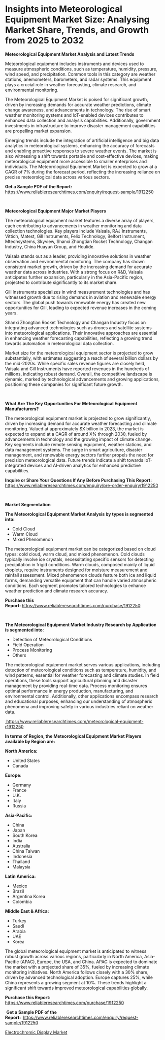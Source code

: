 <p><h1>Insights into Meteorological Equipment Market Size: Analysing Market Share, Trends, and Growth from 2025 to 2032</h1></p><p><strong>Meteorological Equipment Market Analysis and Latest Trends</strong></p>
<p><p>Meteorological equipment includes instruments and devices used to measure atmospheric conditions, such as temperature, humidity, pressure, wind speed, and precipitation. Common tools in this category are weather stations, anemometers, barometers, and radar systems. This equipment plays a crucial role in weather forecasting, climate research, and environmental monitoring.</p><p>The Meteorological Equipment Market is poised for significant growth, driven by increasing demands for accurate weather predictions, climate change awareness, and advancements in technology. The rise of smart weather monitoring systems and IoT-enabled devices contributes to enhanced data collection and analysis capabilities. Additionally, government investments in infrastructure to improve disaster management capabilities are propelling market expansion. </p><p>Emerging trends include the integration of artificial intelligence and big data analytics in meteorological systems, enhancing the accuracy of forecasts and enabling proactive responses to severe weather events. The market is also witnessing a shift towards portable and cost-effective devices, making meteorological equipment more accessible to smaller enterprises and individuals. The Meteorological Equipment Market is expected to grow at a CAGR of 7% during the forecast period, reflecting the increasing reliance on precise meteorological data across various sectors.</p></p>
<p><strong>Get a Sample PDF of the Report:&nbsp;</strong> <a href="https://www.reliableresearchtimes.com/enquiry/request-sample/1912250?utm_campaign=2308&utm_medium=2&utm_source=Github&utm_content=ia&utm_term=16022025&utm_id=meteorological-equipment">https://www.reliableresearchtimes.com/enquiry/request-sample/1912250</a></p>
<p>&nbsp;</p>
<p><strong>Meteorological Equipment Major Market Players</strong></p>
<p><p>The meteorological equipment market features a diverse array of players, each contributing to advancements in weather monitoring and data collection technologies. Key players include Vaisala, RAJ Instruments, Vittich, Matest, Gill Instruments, Felix Technology, Belfort Instrument, Mtechsystems, Skyview, Shanxi Zhongtian Rocket Technology, Changan Industry, China Huayun Group, and Houlide. </p><p>Vaisala stands out as a leader, providing innovative solutions in weather observation and environmental monitoring. The company has shown consistent market growth, driven by the increasing demand for accurate weather data across industries. With a strong focus on R&D, Vaisala anticipates further expansion, particularly in the Asia-Pacific region, projected to contribute significantly to its market share. </p><p>Gill Instruments specializes in wind measurement technologies and has witnessed growth due to rising demands in aviation and renewable energy sectors. The global push towards renewable energy has created new opportunities for Gill, leading to expected revenue increases in the coming years.</p><p>Shanxi Zhongtian Rocket Technology and Changan Industry focus on integrating advanced technologies such as drones and satellite systems into meteorological applications. Their innovative approaches are essential in enhancing weather forecasting capabilities, reflecting a growing trend towards automation in meteorological data collection.</p><p>Market size for the meteorological equipment sector is projected to grow substantially, with estimates suggesting a reach of several billion dollars by the mid-2020s. While specific sales revenue figures are closely held, Vaisala and Gill Instruments have reported revenues in the hundreds of millions, indicating robust demand. Overall, the competitive landscape is dynamic, marked by technological advancements and growing applications, positioning these companies for significant future growth.</p></p>
<p>&nbsp;</p>
<p><strong>What Are The Key Opportunities For Meteorological Equipment Manufacturers?</strong></p>
<p><p>The meteorological equipment market is projected to grow significantly, driven by increasing demand for accurate weather forecasting and climate monitoring. Valued at approximately $X billion in 2023, the market is expected to expand at a CAGR of around X% through 2030, fueled by advancements in technology and the growing impact of climate change. Key segments include remote sensing equipment, weather stations, and data management systems. The surge in smart agriculture, disaster management, and renewable energy sectors further propels the need for precision meteorological data. Future trends indicate a shift towards IoT-integrated devices and AI-driven analytics for enhanced predictive capabilities.</p></p>
<p><strong>Inquire or Share Your Questions If Any Before Purchasing This Report:</strong> <a href="https://www.reliableresearchtimes.com/enquiry/pre-order-enquiry/1912250?utm_campaign=2308&utm_medium=2&utm_source=Github&utm_content=ia&utm_term=16022025&utm_id=meteorological-equipment">https://www.reliableresearchtimes.com/enquiry/pre-order-enquiry/1912250</a></p>
<p>&nbsp;</p>
<p><strong>Market Segmentation</strong></p>
<p><strong>The Meteorological Equipment Market Analysis by types is segmented into:</strong></p>
<p><ul><li>Cold Cloud</li><li>Warm Cloud</li><li>Mixed Phenomenon</li></ul></p>
<p><p>The meteorological equipment market can be categorized based on cloud types: cold cloud, warm cloud, and mixed phenomenon. Cold clouds typically involve ice crystals, necessitating specific sensors for detecting precipitation in frigid conditions. Warm clouds, composed mainly of liquid droplets, require instruments designed for moisture measurement and rainfall assessment. Mixed phenomenon clouds feature both ice and liquid forms, demanding versatile equipment that can handle varied atmospheric conditions. Each segment promotes tailored technologies to enhance weather prediction and climate research accuracy.</p></p>
<p><strong>Purchase this Report:&nbsp;</strong><a href="https://www.reliableresearchtimes.com/purchase/1912250?utm_campaign=2308&utm_medium=2&utm_source=Github&utm_content=ia&utm_term=16022025&utm_id=meteorological-equipment">https://www.reliableresearchtimes.com/purchase/1912250</a></p>
<p>&nbsp;</p>
<p><strong>The Meteorological Equipment Market Industry Research by Application is segmented into:</strong></p>
<p><ul><li>Detection of Meteorological Conditions</li><li>Field Operation</li><li>Process Monitoring</li><li>Others</li></ul></p>
<p><p>The meteorological equipment market serves various applications, including detection of meteorological conditions such as temperature, humidity, and wind patterns, essential for weather forecasting and climate studies. In field operations, these tools support agricultural planning and disaster management by providing real-time data. Process monitoring ensures optimal performance in energy production, manufacturing, and environmental control. Additionally, other applications encompass research and educational purposes, enhancing our understanding of atmospheric phenomena and improving safety in various industries reliant on weather data.</p></p>
<p><a href="https://www.reliableresearchtimes.com/meteorological-equipment-r1912250?utm_campaign=2308&utm_medium=2&utm_source=Github&utm_content=ia&utm_term=16022025&utm_id=meteorological-equipment">&nbsp;https://www.reliableresearchtimes.com/meteorological-equipment-r1912250</a></p>
<p><strong>In terms of Region, the Meteorological Equipment Market Players available by Region are:</strong></p>
<p>
    <p> <strong> North America: </strong>
        <ul>
            <li>United States</li>
            <li>Canada</li>
        </ul>
        </p> 
    <p> <strong> Europe: </strong>
        <ul>
            <li>Germany</li>
            <li>France</li>
            <li>U.K.</li>
            <li>Italy</li>
            <li>Russia</li>
        </ul>
        </p> 
    <p> <strong> Asia-Pacific: </strong>
        <ul>
            <li>China</li>
            <li>Japan</li>
            <li>South Korea</li>
            <li>India</li>
            <li>Australia</li>
            <li>China Taiwan</li>
            <li>Indonesia</li>
            <li>Thailand</li>
            <li>Malaysia</li>
        </ul>
        </p> 
    <p> <strong> Latin America: </strong>
        <ul>
            <li>Mexico</li>
            <li>Brazil</li>
            <li>Argentina Korea</li>
            <li>Colombia</li>
        </ul>
        </p> 
    <p> <strong> Middle East & Africa: </strong>
        <ul>
            <li>Turkey</li>
            <li>Saudi</li>
            <li>Arabia</li>
            <li>UAE</li>
            <li>Korea</li>
        </ul>
    </p>
    </p>
<p><p>The global meteorological equipment market is anticipated to witness robust growth across various regions, particularly in North America, Asia-Pacific (APAC), Europe, the USA, and China. APAC is expected to dominate the market with a projected share of 35%, fueled by increasing climate monitoring initiatives. North America follows closely with a 30% share, driven by advanced technological adoption. Europe captures 25%, while China represents a growing segment at 10%. These trends highlight a significant shift towards improved meteorological capabilities globally.</p></p>
<p><strong>Purchase this Report: </strong><a href="https://www.reliableresearchtimes.com/purchase/1912250?utm_campaign=2308&utm_medium=2&utm_source=Github&utm_content=ia&utm_term=16022025&utm_id=meteorological-equipment">https://www.reliableresearchtimes.com/purchase/1912250</a></p>
<p>&nbsp;<strong>Get a Sample PDF of the Report:&nbsp;&nbsp;</strong><a href="https://www.reliableresearchtimes.com/enquiry/request-sample/1912250?utm_campaign=2308&utm_medium=2&utm_source=Github&utm_content=ia&utm_term=16022025&utm_id=meteorological-equipment">https://www.reliableresearchtimes.com/enquiry/request-sample/1912250</a></p>
<p><strong></strong></p>
<p><p><a href="https://github.com/domoniqueluoma76/Market-Research-Report-List-1/blob/main/electrochromic-display-market.md?utm_campaign=2308&utm_medium=2&utm_source=Github&utm_content=ia&utm_term=16022025&utm_id=meteorological-equipment">Electrochromic Display Market</a></p></p>